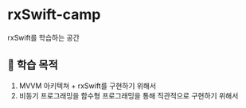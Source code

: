 # rxSwift-camp
rxSwift를 학습하는 공간

## 🌟 학습 목적
1. MVVM 아키텍쳐 + rxSwift를 구현하기 위해서
2. 비동기 프로그래밍을 함수형 프로그래밍을 통해 직관적으로 구현하기 위해서
